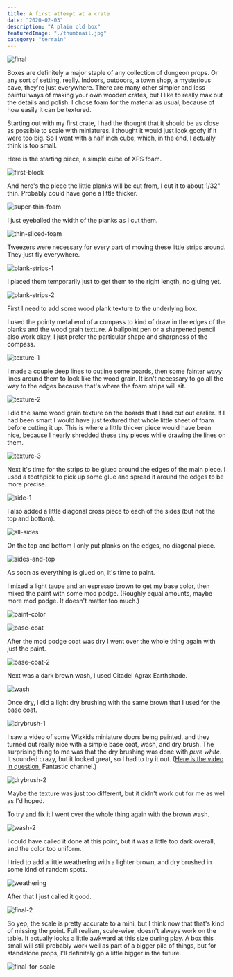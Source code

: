 ```yaml
---
title: A first attempt at a crate
date: "2020-02-03"
description: "A plain old box"
featuredImage: "./thumbnail.jpg"
category: "terrain"
---
```


![final](final.jpg)

Boxes are definitely a major staple of any collection of dungeon props. Or any sort of setting, really. Indoors, outdoors, a town shop, a mysterious cave, they're just everywhere. There are many other simpler and less painful ways of making your own wooden crates, but I like to really max out the details and polish. I chose foam for the material as usual, because of how easily it can be textured.

Starting out with my first crate, I had the thought that it should be as close as possible to scale with miniatures. I thought it would just look goofy if it were too big. So I went with a half inch cube, which, in the end, I actually think is too small.

Here is the starting piece, a simple cube of XPS foam.

![first-block](first-block.jpg)

And here's the piece the little planks will be cut from, I cut it to about 1/32" thin. Probably could have gone a little thicker.

![super-thin-foam](super-thin-foam.jpg)

I just eyeballed the width of the planks as I cut them.

![thin-sliced-foam](thin-sliced-foam.jpg)

Tweezers were necessary for every part of moving these little strips around. They just fly everywhere.

![plank-strips-1](plank-strips-1.jpg)

I placed them temporarily just to get them to the right length, no gluing yet.

![plank-strips-2](plank-strips-2.jpg)

First I need to add some wood plank texture to the underlying box.

I used the pointy metal end of a compass to kind of draw in the edges of the planks and the wood grain texture. A ballpoint pen or a sharpened pencil also work okay, I just prefer the particular shape and sharpness of the compass.

![texture-1](texture-1.jpg)

I made a couple deep lines to outline some boards, then some fainter wavy lines around them to look like the wood grain. It isn't necessary to go all the way to the edges because that's where the foam strips will sit.

![texture-2](texture-2.jpg)

I did the same wood grain texture on the boards that I had cut out earlier. If I had been smart I would have just textured that whole little sheet of foam before cutting it up. This is where a little thicker piece would have been nice, because I nearly shredded these tiny pieces while drawing the lines on them.

![texture-3](texture-3.jpg)

Next it's time for the strips to be glued around the edges of the main piece. I used a toothpick to pick up some glue and spread it around the edges to be more precise.

![side-1](side-1.jpg)

I also added a little diagonal cross piece to each of the sides (but not the top and bottom).

![all-sides](all-sides.jpg)

On the top and bottom I only put planks on the edges, no diagonal piece.

![sides-and-top](sides-and-top.jpg)

As soon as everything is glued on, it's time to paint.

I mixed a light taupe and an espresso brown to get my base color, then mixed the paint with some mod podge. (Roughly equal amounts, maybe more mod podge. It doesn't matter too much.)

![paint-color](paint-color.jpg)

![base-coat](base-coat.jpg)

After the mod podge coat was dry I went over the whole thing again with just the paint.

![base-coat-2](base-coat-2.jpg)

Next was a dark brown wash, I used Citadel Agrax Earthshade.

![wash](wash.jpg)

Once dry, I did a light dry brushing with the same brown that I used for the base coat.

![drybrush-1](drybrush-1.jpg)

I saw a video of some Wizkids miniature doors being painted, and they turned out really nice with a simple base coat, wash, and dry brush. The surprising thing to me was that the dry brushing was done with _pure white_. It sounded crazy, but it looked great, so I had to try it out. (<a href="https://youtu.be/t0X-MhMAiTc?t=497" target="_blank" rel="noopener noreferrer">Here is the video in question.</a> Fantastic channel.)

![drybrush-2](drybrush-2.jpg)

Maybe the texture was just too different, but it didn't work out for me as well as I'd hoped.

To try and fix it I went over the whole thing again with the brown wash.

![wash-2](wash-2.jpg)

I could have called it done at this point, but it was a little too dark overall, and the color too uniform.

I tried to add a little weathering with a lighter brown, and dry brushed in some kind of random spots.

![weathering](weathering.jpg)

After that I just called it good. 

![final-2](final-2.jpg)

So yep, the scale is pretty accurate to a mini, but I think now that that's kind of missing the point. Full realism, scale-wise, doesn't always work on the table. It actually looks a little awkward at this size during play. A box this small will still probably work well as part of a bigger pile of things, but for standalone props, I'll definitely go a little bigger in the future. 

![final-for-scale](final-for-scale.jpg)
